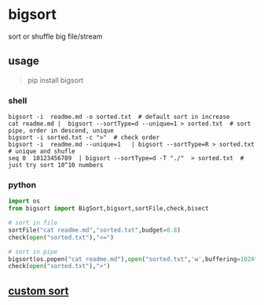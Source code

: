 # bigsort
sort or shuffle big file/stream

## usage
> pip install bigsort 

### shell

```shell
bigsort -i  readme.md -o sorted.txt  # default sort in increase 
cat readme.md |  bigsort --sortType=d --unique=1 > sorted.txt  # sort pipe, order in descend, unique
bigsort -i sorted.txt -c ">"  # check order
bigsort -i  readme.md --unique=1   | bigsort --sortType=R > sorted.txt   # unique and shufle 
seq 0  10123456789  | bigsort --sortType=d -T "./"  > sorted.txt  # just try sort 10^10 numbers
```

### python

```python
import os
from bigsort import BigSort,bigsort,sortFile,check,bisect

# sort in file
sortFile("cat readme.md","sorted.txt",budget=0.8)
check(open("sorted.txt"),"<=")

# sort in pipe
bigsort(os.popen("cat readme.md"),open("sorted.txt",'w',buffering=1024*1024),unique=1,sortType="d",budget=0.8)
check(open("sorted.txt"),">")
```

## [custom sort](demo.py)
